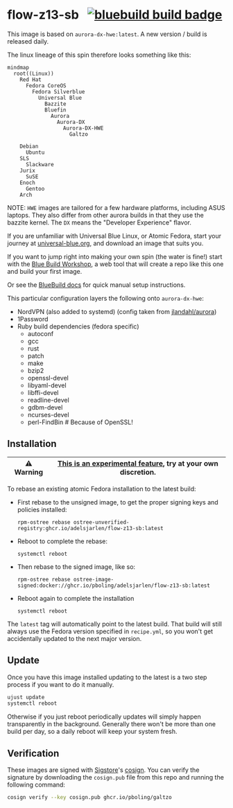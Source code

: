 # flow-z13-sb &nbsp; [![bluebuild build badge](https://github.com/AdelsJarlen/flow-z13-sb/actions/workflows/build.yml/badge.svg)](https://github.com/AdelsJarlen/flow-z13-sb/actions/workflows/build.yml)

This image is based on `aurora-dx-hwe:latest`.  A new version / build is released daily.

The linux lineage of this spin therefore looks something like this:

```mermaid
mindmap
  root((Linux))
    Red Hat
      Fedora CoreOS
        Fedora Silverblue
          Universal Blue
            Bazzite
            Bluefin
              Aurora
                Aurora-DX
                  Aurora-DX-HWE
                    Galtzo
                  
    Debian
      Ubuntu
    SLS
      Slackware
    Jurix
      SuSE
    Enoch
      Gentoo
    Arch
```
NOTE: `HWE` images are tailored for a few hardware platforms, including ASUS laptops.  They also differ from other aurora builds in that they use the bazzite kernel.  The `DX` means the "Developer Experience" flavor.

If you are unfamiliar with Universal Blue Linux, or Atomic Fedora,
start your journey at [universal-blue.org](https://universal-blue.org/), and download an image that suits you.

If you want to jump right into making your own spin (the water is fine!)
start with the [Blue Build Workshop](https://workshop.blue-build.org/),
a web tool that will create a repo like this one and build your first image.

Or see the [BlueBuild docs](https://blue-build.org/how-to/setup/) for quick manual setup instructions.

This particular configuration layers the following onto `aurora-dx-hwe`:

- NordVPN (also added to systemd) (config taken from [jlandahl/aurora](https://github.com/jlandahl/aurora))
- 1Password
- Ruby build dependencies (fedora specific)
  - autoconf
  - gcc
  - rust
  - patch
  - make
  - bzip2
  - openssl-devel
  - libyaml-devel
  - libffi-devel
  - readline-devel
  - gdbm-devel
  - ncurses-devel
  - perl-FindBin # Because of OpenSSL!

## Installation

| ⚠️ **Warning**️ | [This is an experimental feature](https://www.fedoraproject.org/wiki/Changes/OstreeNativeContainerStable), try at your own discretion. |
|-------------|----------------------------------------------------------------------------------------------------------------------------------------|

To rebase an existing atomic Fedora installation to the latest build:

- First rebase to the unsigned image, to get the proper signing keys and policies installed:
  ```
  rpm-ostree rebase ostree-unverified-registry:ghcr.io/adelsjarlen/flow-z13-sb:latest
  ```
- Reboot to complete the rebase:
  ```
  systemctl reboot
  ```
- Then rebase to the signed image, like so:
  ```
  rpm-ostree rebase ostree-image-signed:docker://ghcr.io/pboling/adelsjarlen/flow-z13-sb:latest
  ```
- Reboot again to complete the installation
  ```
  systemctl reboot
  ```

The `latest` tag will automatically point to the latest build. That build will still always use the Fedora version specified in `recipe.yml`, so you won't get accidentally updated to the next major version.

## Update

Once you have this image installed updating to the latest is a two step process if you want to do it manually.

```bash
ujust update
systemctl reboot
```

Otherwise if you just reboot periodically updates will simply happen transparently in the background.
Generally there won't be more than one build per day, so a daily reboot will keep your system fresh.

## Verification

These images are signed with [Sigstore](https://www.sigstore.dev/)'s [cosign](https://github.com/sigstore/cosign). You can verify the signature by downloading the `cosign.pub` file from this repo and running the following command:

```bash
cosign verify --key cosign.pub ghcr.io/pboling/galtzo
```
